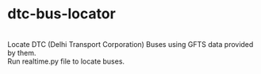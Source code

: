 # dtc-bus-locator
<br>
Locate DTC (Delhi Transport Corporation) Buses using GFTS data provided by them.
<br>
Run realtime.py file to locate buses.
